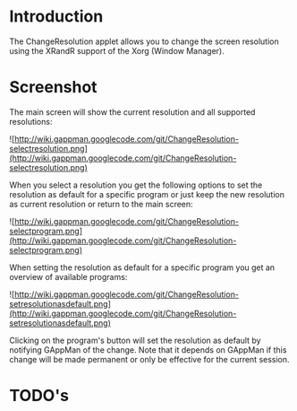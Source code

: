 

# Introduction #

The ChangeResolution applet allows you to change the screen resolution using the XRandR support of the Xorg (Window Manager).

# Screenshot #

The main screen will show the current resolution and all supported resolutions:

![http://wiki.gappman.googlecode.com/git/ChangeResolution-selectresolution.png](http://wiki.gappman.googlecode.com/git/ChangeResolution-selectresolution.png)

When you select a resolution you get the following options to set the resolution
as default for a specific program or just keep the new resolution as current resolution
or return to the main screen:

![http://wiki.gappman.googlecode.com/git/ChangeResolution-selectprogram.png](http://wiki.gappman.googlecode.com/git/ChangeResolution-selectprogram.png)

When setting the resolution as default for a specific program you get an overview of
available programs:

![http://wiki.gappman.googlecode.com/git/ChangeResolution-setresolutionasdefault.png](http://wiki.gappman.googlecode.com/git/ChangeResolution-setresolutionasdefault.png)

Clicking on the program's button will set the resolution as default by notifying GAppMan
of the change. Note that it depends on GAppMan if this change will be made permanent or only
be effective for the current session.

# TODO's #
